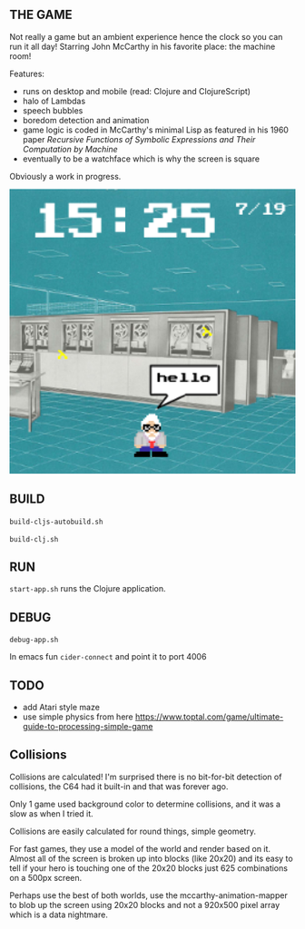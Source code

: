 
## THE GAME

Not really a game but an ambient experience hence the clock so you can run it all day! Starring John McCarthy in his favorite place: the machine room!

Features:
* runs on desktop and mobile (read: Clojure and ClojureScript)
* halo of Lambdas
* speech bubbles
* boredom detection and animation
* game logic is coded in McCarthy's minimal Lisp as featured in his 1960 paper *Recursive Functions of Symbolic Expressions and Their Computation by Machine*
* eventually to be a watchface which is why the screen is square

Obviously a work in progress.

![screenshot](screenshot.png)

## BUILD

`build-cljs-autobuild.sh`

`build-clj.sh`

## RUN

`start-app.sh` runs the Clojure application.

## DEBUG

`debug-app.sh`

In emacs fun `cider-connect` and point it to port 4006

## TODO

* add Atari style maze
* use simple physics from here https://www.toptal.com/game/ultimate-guide-to-processing-simple-game

## Collisions

Collisions are calculated!  I'm surprised there is no bit-for-bit detection of collisions, the C64 had it built-in and that was forever ago.

Only 1 game used background color to determine collisions, and it was a slow as when I tried it.

Collisions are easily calculated for round things, simple geometry.

For fast games, they use a model of the world and render based on it.  Almost all of the screen is broken up into blocks (like 20x20) and its easy to tell if your hero is touching one of the 20x20 blocks just 625 combinations on a 500px screen.

Perhaps use the best of both worlds, use the mccarthy-animation-mapper to blob up the screen using 20x20 blocks and not a 920x500 pixel array which is a data nightmare. 
